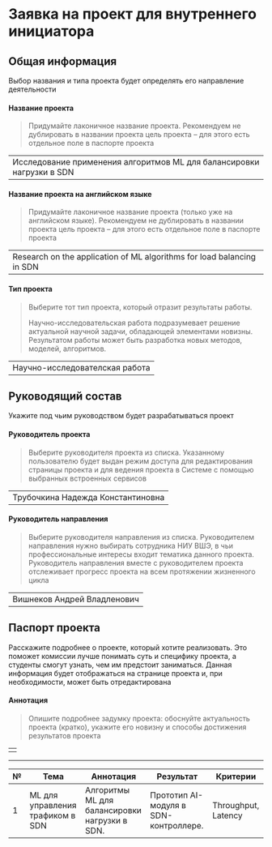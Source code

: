 # Заявка на проект для внутреннего инициатора



## Общая информация

Выбор названия и типа проекта будет определять его направление деятельности

#### Название проекта 

> Придумайте лаконичное название проекта. Рекомендуем не дублировать в названии проекта цель проекта – для этого есть отдельное поле в паспорте проекта

| |
|:-|
| Исследование применения алгоритмов ML для балансировки нагрузки в SDN |

#### Название проекта на английском языке

> Придумайте лаконичное название проекта (только уже на английском языке). Рекомендуем не дублировать в названии проекта цель проекта – для этого есть отдельное поле в паспорте проекта

| |
|:-|
| Research on the application of ML algorithms for load balancing in SDN |

#### Тип проекта

> Выберите тот тип проекта, который отразит результаты работы.
> 
> Научно-исследовательская работа подразумевает решение актуальной
научной задачи, обладающей элементами новизны. Результатом работы
может быть разработка новых методов, моделей, алгоритмов.

| |
|:-|
| Научно-исследователская работа |

## Руководящий состав

Укажите под чьим руководством будет разрабатываться проект

#### Руководитель проекта

> Выберите руководителя проекта из списка. Указанному пользователю будет выдан режим доступа для редактирования страницы проекта и для ведения проекта в Системе с помощью выбранных встроенных сервисов

| |
|:-|
| Трубочкина Надежда Константиновна |

#### Руководитель направления

> Выберите руководителя направления из списка. Руководителем направления нужно выбирать сотрудника НИУ ВШЭ, в чьи профессиональные интересы входит тематика данного проекта. Руководитель направления вместе с руководителем проекта отслеживает прогресс проекта на всем протяжении жизненного цикла

| |
|:-|
| Вишнеков Андрей Владленович |


## Паспорт проекта

Расскажите подробнее о проекте, который хотите реализовать. Это поможет комиссии лучше понимать суть и специфику проекта, а студенты смогут узнать, чем им предстоит заниматься. Данная информация будет отображаться на странице проекта и, при необходимости, может быть отредактирована

#### Аннотация

> Опишите подробнее задумку проекта: обоснуйте актуальность проекта (кратко), укажите его новизну и способы достижения результатов проекта 

| |
|:-|
|  |



---


| № | Тема | Аннотация | Результат | Критерии |
|---|------|-----------|-----------|----------|
| 1 | ML для управления трафиком в SDN | Алгоритмы ML для балансировки<br/> нагрузки в SDN. | Прототип AI-модуля в SDN-контроллере. | Throughput, Latency |
